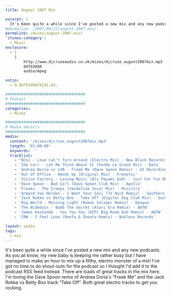 ```yaml
---
title: August 2007 Mix

excerpt: |
  It's been quite a while since I've posted a new mix and any new podcasts. As you all know, my new baby is keeping me rather busy but I have managed to make an hour to mix up a filthy, electro monster of a mix! I've got no time to do shout-outs for the podcast so I thought I'd add it to the podcast feed instead. So get the mix downloaded and play it loud!
#permalink: /2007/08/23/august-2007-mix/
permalink: /mixes/august-2007-mix/
'itunes:category':
  - Music
enclosure:
  - |
    |
        http://www.djcruzeaudio.co.uk/mixes/djcruze_august2007mix.mp3
        69703680
        audio/mpeg

votio:
  - 9.0476190476191,63,

###################################
# Podcast
###################################
categories:
  - Mixes

###################################
# Media details
###################################
media:
  content: '/mixes/djcruze_august2007mix.mp3'
  length: '01:00:00'
  keywords: ''
  tracklist:
    - "NJoi - Love Can't Turn Around (Electro Mix) - New Black Records"
    - 'Ida Corr - Let Me Think About It (Fedde Le Grand Mix) - Data'
    - 'Andrea Doria vs LXR - Freak Me (Dave Spoon Remix) - GI Recordings'
    - 'Out Of Office - Hands Up (Original Mix) - Frenetic'
    - 'Vision Factory - Loving Music (Ali Payami Dub) - Just For Fun Records'
    - 'Dave Spoon - Bad Girl (Dave Spoon Club Mix) - Apollo'
    - 'Freaks - The Creeps (Vandalism Vocal Mix) - Ministry'
    - 'Armand Van Helden - I Want Your Soul (TV Rock Remix) - Southern Fried Records'
    - 'Jack Rokka vs Betty Boo - Take Off (Digital Dog Club Mix) - Gusto'
    - 'Big World - Morning Light (Roman Salzger Remix) - Opaque'
    - 'The Wideboys - Bomb The Secret (Atari Era Remix) - AATW'
    - 'James Kaskande - You You You (ATFC Big Room Dub Remix) - AATW'
    - 'CRW - I Feel Love (Reefa & Shoota Remix) - Nukleuz Records'

layout: audio
tags:
  - mix
---
```


It's been quite a while since I've posted a new mix and any new podcasts. As you all know, my new baby is keeping me rather busy but I have managed to make an hour to mix up a filthy, electro monster of a mix! I've got no time to do shout-outs for the podcast so I thought I'd add it to the podcast RSS feed instead. There are loads of great tracks in the mix here. I'm loving the Dave Spoon remix of Andrea Doria's &#8220;Freak Me&#8221; and the Jack Rokka vs Betty Boo track &#8220;Take Off&#8221;. Both great electro tracks to get you rocking.
